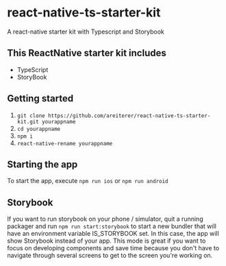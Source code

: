 # react-native-ts-starter-kit
A react-native starter kit with Typescript and Storybook

## This ReactNative starter kit includes

- TypeScript
- StoryBook

## Getting started

1. `git clone https://github.com/areiterer/react-native-ts-starter-kit.git yourappname`
2. `cd yourappname`
3. `npm i`
4. `react-native-rename yourappname`

## Starting the app

To start the app, execute `npm run ios` or `npm run android`

## Storybook 

If you want to run storybook on your phone / simulator, quit a running packager and run `npm run start:storybook` to start a new bundler that will have an environment variable IS_STORYBOOK set. In this case, the app will show Storybook instead of your app.
This mode is great if you want to focus on developing components and save time because you don't have to navigate through several screens to get to the screen you're working on. 
